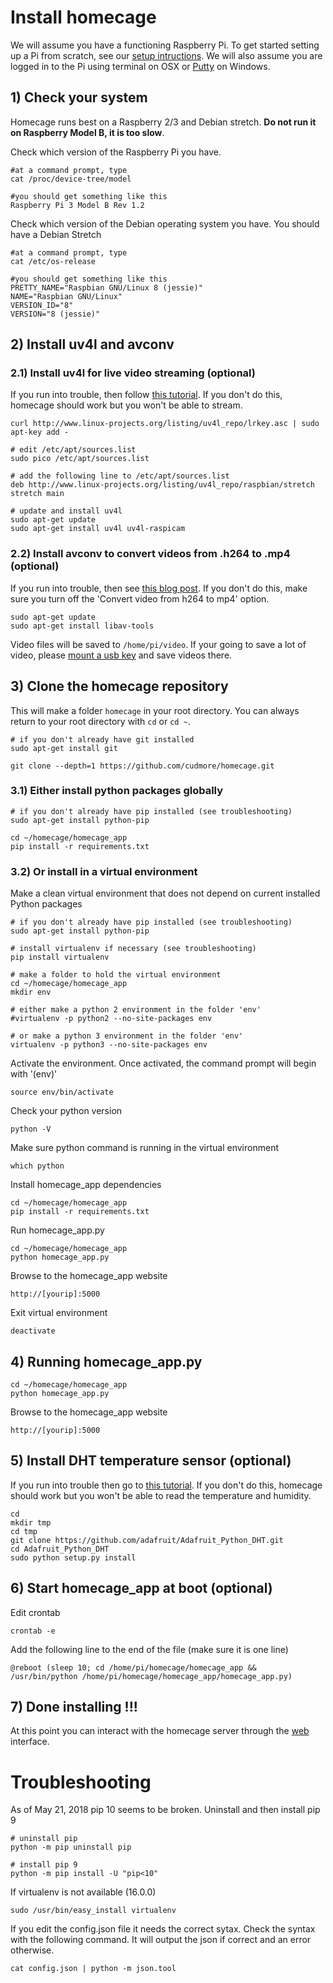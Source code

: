 # Install homecage

We will assume you have a functioning Raspberry Pi. To get started setting up a Pi from scratch, see our [setup intructions][0]. We will also assume you are logged in to the Pi using terminal on OSX or [Putty][putty] on Windows.

## 1) Check your system

Homecage runs best on a Raspberry 2/3 and Debian stretch. **Do not run it on Raspberry Model B, it is too slow**.

Check which version of the Raspberry Pi you have.

```
#at a command prompt, type
cat /proc/device-tree/model

#you should get something like this
Raspberry Pi 3 Model B Rev 1.2
```

Check which version of the Debian operating system you have. You should have a Debian Stretch

```
#at a command prompt, type
cat /etc/os-release

#you should get something like this
PRETTY_NAME="Raspbian GNU/Linux 8 (jessie)"
NAME="Raspbian GNU/Linux"
VERSION_ID="8"
VERSION="8 (jessie)"
```

## 2) Install uv4l and avconv

### 2.1) Install uv4l for live video streaming (optional)

If you run into trouble, then follow [this tutorial][5]. If you don't do this, homecage should work but you won't be able to stream.

```
curl http://www.linux-projects.org/listing/uv4l_repo/lrkey.asc | sudo apt-key add -

# edit /etc/apt/sources.list
sudo pico /etc/apt/sources.list

# add the following line to /etc/apt/sources.list
deb http://www.linux-projects.org/listing/uv4l_repo/raspbian/stretch stretch main

# update and install uv4l
sudo apt-get update
sudo apt-get install uv4l uv4l-raspicam
```

### 2.2) Install avconv to convert videos from .h264 to .mp4 (optional)

If you run into trouble, then see [this blog post][13]. If you don't do this, make sure you turn off the 'Convert video from h264 to mp4' option.

	sudo apt-get update
	sudo apt-get install libav-tools

Video files will be saved to `/home/pi/video`. If your going to save a lot of video, please [mount a usb key][12] and save videos there.



## 3) Clone the homecage repository

This will make a folder `homecage` in your root directory. You can always return to your root directory with `cd` or `cd ~`.

    # if you don't already have git installed
    sudo apt-get install git

	git clone --depth=1 https://github.com/cudmore/homecage.git

### 3.1) Either install python packages globally

	# if you don't already have pip installed (see troubleshooting)
	sudo apt-get install python-pip

	cd ~/homecage/homecage_app
	pip install -r requirements.txt

### 3.2) Or install in a virtual environment

Make a clean virtual environment that does not depend on current installed Python packages

	# if you don't already have pip installed (see troubleshooting)
	sudo apt-get install python-pip

	# install virtualenv if necessary (see troubleshooting)
	pip install virtualenv
	
	# make a folder to hold the virtual environment
	cd ~/homecage/homecage_app
	mkdir env	
	
	# either make a python 2 environment in the folder 'env'
	#virtualenv -p python2 --no-site-packages env
	
	# or make a python 3 environment in the folder 'env'
	virtualenv -p python3 --no-site-packages env

Activate the environment. Once activated, the command prompt will begin with '(env)'

	source env/bin/activate

Check your python version

	python -V
	
Make sure python command is running in the virtual environment

	which python

Install homecage_app dependencies

	cd ~/homecage/homecage_app
	pip install -r requirements.txt 

Run homecage_app.py

	cd ~/homecage/homecage_app
	python homecage_app.py

Browse to the homecage_app website

	http://[yourip]:5000
	
Exit virtual environment

	deactivate

## 4) Running homecage_app.py

	cd ~/homecage/homecage_app
	python homecage_app.py

Browse to the homecage_app website

	http://[yourip]:5000
	

## 5) Install DHT temperature sensor (optional)

If you run into trouble then go to [this tutorial][7]. If you don't do this, homecage should work but you won't be able to read the temperature and humidity.
    
    cd
    mkdir tmp
    cd tmp
    git clone https://github.com/adafruit/Adafruit_Python_DHT.git
    cd Adafruit_Python_DHT
    sudo python setup.py install

## 6) Start homecage_app at boot (optional)

Edit crontab

    crontab -e
    
Add the following line to the end of the file (make sure it is one line)

```
@reboot (sleep 10; cd /home/pi/homecage/homecage_app && /usr/bin/python /home/pi/homecage/homecage_app/homecage_app.py)
```

## 7) Done installing !!!

At this point you can interact with the homecage server through the [web][9] interface.

# Troubleshooting

As of May 21, 2018 pip 10 seems to be broken. Uninstall and then install pip 9

	# uninstall pip
	python -m pip uninstall pip
	
	# install pip 9
	python -m pip install -U "pip<10"
	
If virtualenv is not available (16.0.0)

	sudo /usr/bin/easy_install virtualenv

If you edit the config.json file it needs the correct sytax. Check the syntax with the following command. It will output the json if correct and an error otherwise.

	cat config.json | python -m json.tool


[0]: http://blog.cudmore.io/post/2017/11/22/raspian-stretch/
[1]: http://wiringpi.com/
[2]: http://flask.pocoo.org/
[3]: https://sourceforge.net/projects/raspberry-gpio-python/
[4]: https://github.com/adafruit/Adafruit_Python_DHT
[5]: https://www.linux-projects.org/uv4l/installation/
[7]: https://learn.adafruit.com/dht-humidity-sensing-on-raspberry-pi-with-gdocs-logging/software-install-updated
[8]: command-line.md
[9]: web-interface.md
[10]: rest-interface.md
[11]: http://blog.cudmore.io/post/2017/11/01/libav-for-ffmpeg/
[12]: http://blog.cudmore.io/post/2015/05/05/mounting-a-usb-drive-at-boot/
[13]: http://blog.cudmore.io/post/2017/11/01/libav-for-ffmpeg/
[14]: https://picamera.readthedocs.io/en/release-1.13/
[15]: https://libav.org/avconv.html
[putty]: https://www.putty.org/
